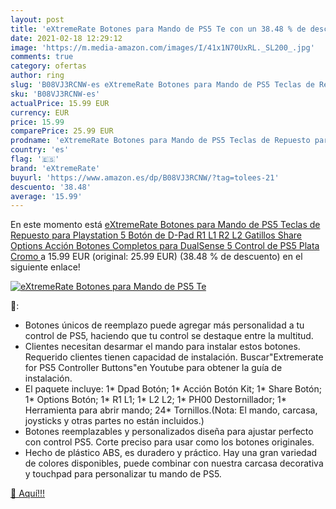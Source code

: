 ```yaml
---
layout: post
title: 'eXtremeRate Botones para Mando de PS5 Te con un 38.48 % de descuento'
date: 2021-02-18 12:29:12
image: 'https://m.media-amazon.com/images/I/41x1N70UxRL._SL200_.jpg'
comments: true
category: ofertas
author: ring
slug: 'B08VJ3RCNW-es eXtremeRate Botones para Mando de PS5 Teclas de Repuesto...'
sku: 'B08VJ3RCNW-es'
actualPrice: 15.99 EUR
currency: EUR
price: 15.99
comparePrice: 25.99 EUR
prodname: 'eXtremeRate Botones para Mando de PS5 Teclas de Repuesto para Playstation 5 Botón de D-Pad R1 L1 R2 L2 Gatillos Share Options Acción Botones Completos para DualSense 5 Control de PS5 Plata Cromo '
country: 'es'
flag: '🇪🇸'
brand: 'eXtremeRate'
buyurl: 'https://www.amazon.es/dp/B08VJ3RCNW/?tag=tolees-21'
descuento: '38.48'
average: '15.99'
---
```


En este momento está [eXtremeRate Botones para Mando de PS5 Teclas de Repuesto para Playstation 5 Botón de D-Pad R1 L1 R2 L2 Gatillos Share Options Acción Botones Completos para DualSense 5 Control de PS5 Plata Cromo ](https://www.amazon.es/dp/B08VJ3RCNW/?tag=tolees-21) a 15.99 EUR (original: 25.99 EUR) (38.48 %  de descuento) en el siguiente enlace!

[![eXtremeRate Botones para Mando de PS5 Te](https://m.media-amazon.com/images/I/41x1N70UxRL._SL200_.jpg)](https://www.amazon.es/dp/B08VJ3RCNW/?tag=tolees-21)

🔎:

- Botones únicos de reemplazo puede agregar más personalidad a tu control de PS5, haciendo que tu control se destaque entre la multitud.
- Clientes necesitan desarmar el mando para instalar estos botones. Requerido clientes tienen capacidad de instalación. Buscar"Extremerate for PS5 Controller Buttons"en Youtube para obtener la guía de instalación.
- El paquete incluye: 1* Dpad Botón; 1* Acción Botón Kit; 1* Share Botón; 1* Options Botón; 1* R1 L1; 1* L2 L2; 1* PH00 Destornillador; 1* Herramienta para abrir mando; 24* Tornillos.(Nota: El mando, carcasa, joysticks y otras partes no están incluidos.)
- Botones reemplazables y personalizados diseña para ajustar perfecto con control PS5. Corte preciso para usar como los botones originales.
- Hecho de plástico ABS, es duradero y práctico. Hay una gran variedad de colores disponibles, puede combinar con nuestra carcasa decorativa y touchpad para personalizar tu mando de PS5.

[🛒 Aquí!!!](https://www.amazon.es/dp/B08VJ3RCNW/?tag=tolees-21)
